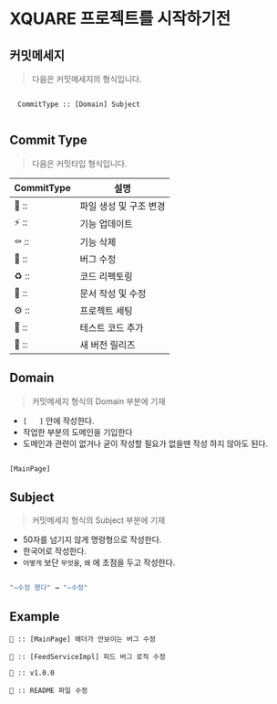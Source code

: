 # XQUARE 프로젝트를 시작하기전

## 커밋메세지
> 다음은 커밋메세지의 형식입니다.
``` 

  CommitType :: [Domain] Subject
  
 ```
 
 ## Commit Type
 > 다음은 커밋타입 형식입니다.

|CommitType|설명|
|------|----------------------|
|📑 ::|파일 생성 및 구조 변경|
|⚡️ ::|기능 업데이트|
|⚰️ ::|기능 삭제|
|🐛 ::|버그 수정|
|♻️ ::|코드 리펙토링|
|📝 ::|문서 작성 및 수정|
|⚙️ ::|프로젝트 세팅|
|🧪 ::|테스트 코드 추가|
|🚀 ::|새 버전 릴리즈|

## Domain
> 커밋메세지 형식의 Domain 부분에 기재

* ```[   ]``` 안에 작성한다.
* 작업한 부분의 도메인을 기입한다
* 도메인과 관련이 없거나 굳이 작성할 필요가 없을땐 작성 하지 않아도 된다.

```bash

[MainPage]


```

## Subject
> 커밋메세지 형식의 Subject 부분에 기재

* 50자를 넘기지 않게 명령형으로 작성한다.
* 한국어로 작성한다.
* ```어떻게``` 보단 ```무엇을```, ```왜``` 에 초점을 두고 작성한다.

```bash

"~수정 했다" → "~수정"


```

## Example
```
🐛 :: [MainPage] 헤더가 안보이는 버그 수정
```
```
🐛 :: [FeedServiceImpl] 피드 버그 로직 수정
```
```
🚀 :: v1.0.0
```
```
📝 :: README 파일 수정
```

